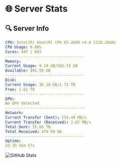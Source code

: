 # 🌐 Server Stats
## 🔍 Server Info
```yaml
CPU: Intel(R) Xeon(R) CPU E5-2699 v4 @ 1228.26GHz
CPU Usage: 0.80%
Cores: 44P | 88T
-----------------------------------
Memory:
Current Usage: 9.14 GB/503.74 GB
Available: 491.50 GB
-----------------------------------
Disk:
Current Usage: 16.10 GB/1.71 TB
Free: 1.61 TB
-----------------------------------
GPU:
No GPU detected
-----------------------------------
Network:
Current Transfer (Sent): 159.49 MB/s
Current Transfer (Received): 2.62 MB/s
Total Sent: 15.66 TB
Total Received: 479.59 GB
-----------------------------------
Uptime:
2d 3h 56m 57s
```
![GitHub Stats](https://img.shields.io/badge/Updated-2025-02-10_02:40:15-blue)